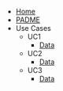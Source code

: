 <!-- docs/_sidebar.md -->

* [Home](/)
* [PADME](/padme/README.md)
* Use Cases
    * UC1
        * [Data](/use_cases/uc1/data.md)
    * UC2
        * [Data](/use_cases/uc2/data.md)
    * UC3
        * [Data](/use_cases/uc3/data.md)
